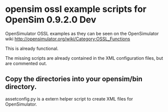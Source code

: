 # opensim ossl example scripts for OpenSim 0.9.2.0 Dev

OpenSimulator OSSL examples as they can be seen on the OpenSimulator wiki http://opensimulator.org/wiki/Category:OSSL_Functions

This is already functional.

The missing scripts are already contained in the XML configuration files, but are commented out.

## Copy the directories into your opensim/bin directory.

assetconfig.py is a extern helper script to create XML files for OpenSimulator.
